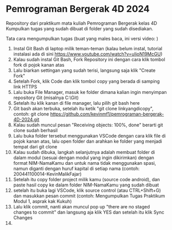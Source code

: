 # Pemrograman Bergerak 4D 2024
Repository dari praktikum mata kuliah Pemrograman Bergerak kelas 4D
Kumpulkan tugas yang sudah dibuat di folder yang sudah disediakan.

Tata cara mengumpulkan tugas (buat yang males baca, ini versi video: )
1. Instal Git Bash di laptop milik teman-teman (kalau belum instal, tutorial instalasi ada di sini  https://www.youtube.com/watch?v=uIjoN19McGU)
2. Kalau sudah instal Git Bash, Fork Repository ini dengan cara klik tombol fork di pojok kanan atas
3. Lalu biarkan settingan yang sudah terisi, langsung saja klik "Create Fork"
4. Setelah Fork, klik Code dan klik tombol copy yang berada di samping link HTTPS
5. Lalu buka File Manager, masuk ke folder dimana kalian ingin menyimpan repository Git (misalnya C:\Git)
6. Setelah itu klik kanan di file manager, lalu pilih git bash here
7. Git bash akan terbuka, setelah itu ketik "git clone linkyangdicopy", contoh: git clone https://github.com/kevinmf1/pemrograman-bergerak-4D-2024.git
8. Kalau sudah muncul pesan "Receiving objects: 100%, done" berarti git clone sudah berhasil
9. Lalu buka folder tersebut menggunakan VSCode dengan cara klik file di pojok kanan atas, lalu open folder dan arahkan ke folder yang menjadi tempat dari git clone
10. Kalau sudah dibuka, langkah selanjutnya adalah membuat folder di dalam modul (sesuai dengan modul yang ingin dikirimkan) dengan format NIM-NamaKamu dan untuk nama tidak menggunakan spasi, namun diganti dengan huruf kapital di setiap nama (contoh: 200441100014-KevinMalikFajar)
11. Setelah itu copy folder project milik kamu (source code android), dan paste hasil copy ke dalam folder NIM-NamaKamu yang sudah dibuat
11. setelah itu buka lagi VSCode, klik source control (atau CTRL+Shift+G) dan masukkan pesan commit (contoh: Mengumpulkan Tugas Praktikum Modul 1, asprak kak Kukuh)
12. Lalu klik commit, nanti akan muncul pop up "there are no staged changes to commit" dan langsung aja klik YES dan setelah itu klik Sync Changes
13. 